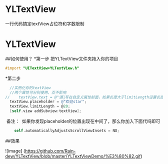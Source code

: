# YLTextView
一行代码搞定textView占位符和字数限制
# YLTextView
##如何使用？
*第一步
  把YLTextView文件夹拖入你的项目
```Objective-C
#import "UITextView+YLTextView.h"
```
  *第二步
  ```Objective-C
    //实例化你的textView
    //两个属性可分别使用，互不影响
//    textView.text = @"请写在自定义属性前面，如果长度大于limitLength设置长度会被自动截断。";
    textView.placeholder = @"欢迎star";
    textView.limitLength = @20;
    [self.view addSubview:textView];

  ```
  备注：
  如果你发现placeholder的位置出现在中间了，那么你加入下面代吗即可
  ```Objective-C
      self.automaticallyAdjustsScrollViewInsets = NO;
  ```

##效果

![image] (https://github.com/Rain-dew/YLTextView/blob/master/YLTextViewDemo/%E3%80%82.gif)
